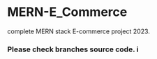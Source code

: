 # MERN-E_Commerce

complete MERN stack E-commerce project 2023.

### Please check branches source code. i
